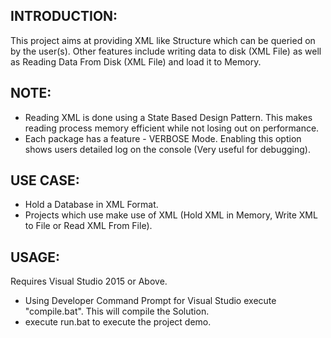 INTRODUCTION:
-------------
This project aims at providing XML like Structure which can be queried on by the user(s). Other features include writing data to disk (XML File) as well as Reading Data From Disk (XML File) and load it to Memory.

NOTE:
-----
- Reading XML is done using a State Based Design Pattern. This makes reading process memory efficient while not losing out on performance.
- Each package has a feature - VERBOSE Mode. Enabling this option shows users detailed log on the console (Very useful for debugging).

USE CASE:
---------
 - Hold a Database in XML Format.
 - Projects which use make use of XML (Hold XML in Memory, Write XML to File or Read XML From File).

USAGE:
------
Requires Visual Studio 2015 or Above.
- Using Developer Command Prompt for Visual Studio execute "compile.bat". This will compile the Solution.
- execute run.bat to execute the project demo.